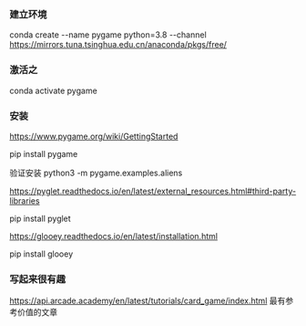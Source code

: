 

### 建立环境
conda create --name pygame python=3.8 --channel https://mirrors.tuna.tsinghua.edu.cn/anaconda/pkgs/free/

### 激活之
conda activate pygame

### 安装

https://www.pygame.org/wiki/GettingStarted

pip install pygame

验证安装
python3 -m pygame.examples.aliens

https://pyglet.readthedocs.io/en/latest/external_resources.html#third-party-libraries

pip install pyglet

https://glooey.readthedocs.io/en/latest/installation.html

pip install glooey

### 写起来很有趣

https://api.arcade.academy/en/latest/tutorials/card_game/index.html
最有参考价值的文章